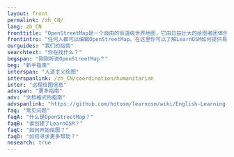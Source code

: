```yaml
---
layout: front
permalink: /zh_CN/
lang: zh_CN
fronttitle: "OpenStreetMap是一个自由的街道级世界地图，它由日益壮大的绘图者团体创造。"
frontintro: "任何人都可以编辑OpenStreetMap。在这里你可以了解LearnOSM如何提供易于理解的逐步指导，以便使你能够在贡献和使用OpenStreetMap以及利用OpenStreetMap数据有所入门。如果你对发起一个OpenStreetMap小组感兴趣，请查阅LearnOSM培训者资源。"
ourguides: "我们的指南"
searchtext: "你在找什么？"
begspan: "刚刚听说OpenStreetMap？"
beg: "新手指南"
interspan: "人道主义绘图"
interspanlink: /zh_CN/coordination/humanitarian
inter: "远程绘图信息"
advspan: "更多指南"
adv: "文档格式的指南"
advspanlink: "https://github.com/hotosm/learnosm/wiki/English-Learning-Guides/"
faq: "常见问题"
faqA: "什么是OpenStreetMap？"
faqB: "谁创建了LearnOSM？"
faqC: "如何开始绘图？"
faqD: "如何寻求更多帮助？"
nosearch: true
---
```


<!--- This text is hidden -  --->

